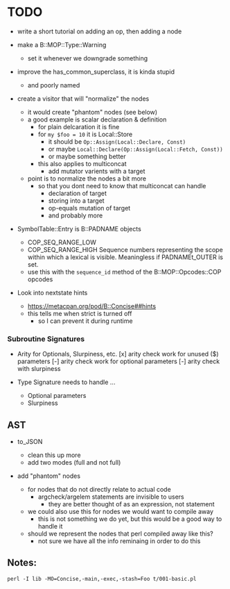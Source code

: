 <!----------------------------------------------------------------------------->
# TODO
<!----------------------------------------------------------------------------->

- write a short tutorial on adding an op, then adding a node

- make a B::MOP::Type::Warning
    - set it whenever we downgrade something

- improve the has_common_superclass, it is kinda stupid
    - and poorly named

- create a visitor that will "normalize" the nodes
    - it would create "phantom" nodes (see below)
    - a good example is scalar declaration & definition
        - for plain delcaration it is fine
        - for `my $foo = 10` it is Local::Store
            - it should be `Op::Assign(Local::Declare, Const)`
            - or maybe `Local::Declare(Op::Assign(Local::Fetch, Const))`
            - or maybe something better
        - this also applies to multiconcat
            - add mutator varients with a target
    - point is to normalize the nodes a bit more
        - so that you dont need to know that multiconcat can handle
            - declaration of target
            - storing into a target
            - op-equals mutation of target
            - and probably more


<!----------------------------------------------------------------------------->

- SymbolTable::Entry is B::PADNAME objects
    - COP_SEQ_RANGE_LOW
    - COP_SEQ_RANGE_HIGH
        Sequence numbers representing the scope
        within which a lexical is visible.
        Meaningless if PADNAMEt_OUTER is set.
    - use this with the `sequence_id` method of the B::MOP::Opcodes::COP opcodes

- Look into nextstate hints
    - https://metacpan.org/pod/B::Concise##hints
    - this tells me when strict is turned off
        - so I can prevent it during runtime


<!----------------------------------------------------------------------------->
### Subroutine Signatures
<!----------------------------------------------------------------------------->

- Arity for Optionals, Slurpiness, etc.
    [x] arity check work for unused ($) parameters
    [-] arity check work for optional parameters
    [-] arity check with slurpiness

- Type Signature needs to handle ...
    - Optional parameters
    - Slurpiness


<!----------------------------------------------------------------------------->
## AST
<!----------------------------------------------------------------------------->

- to_JSON
    - clean this up more
    - add two modes (full and not full)

- add "phantom" nodes
    - for nodes that do not directly relate to actual code
        - argcheck/argelem statements are invisible to users
            - they are better thought of as an expression, not statement
    - we could also use this for nodes we would want to compile away
        - this is not something we do yet, but this would be a good way to handle it
    - should we represent the nodes that perl compiled away like this?
        - not sure we have all the info reminaing in order to do this

<!----------------------------------------------------------------------------->
## Notes:

`perl -I lib -MO=Concise,-main,-exec,-stash=Foo t/001-basic.pl`

<!----------------------------------------------------------------------------->
